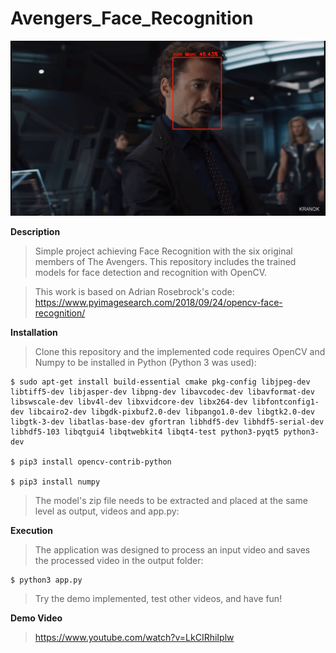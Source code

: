 # Avengers_Face_Recognition

![Demo Result](https://github.com/kranok-dev/Avengers_Face_Recognition/blob/main/result_image.png?raw=true)

**Description**                                                               
> Simple project achieving Face Recognition with the six original members of The Avengers. This repository includes the trained models for face detection and recognition with OpenCV. 

> This work is based on Adrian Rosebrock's code:
> https://www.pyimagesearch.com/2018/09/24/opencv-face-recognition/

**Installation**
> Clone this repository and the implemented code requires OpenCV and Numpy to be installed in Python (Python 3 was used):
  ```
  $ sudo apt-get install build-essential cmake pkg-config libjpeg-dev libtiff5-dev libjasper-dev libpng-dev libavcodec-dev libavformat-dev libswscale-dev libv4l-dev libxvidcore-dev libx264-dev libfontconfig1-dev libcairo2-dev libgdk-pixbuf2.0-dev libpango1.0-dev libgtk2.0-dev libgtk-3-dev libatlas-base-dev gfortran libhdf5-dev libhdf5-serial-dev libhdf5-103 libqtgui4 libqtwebkit4 libqt4-test python3-pyqt5 python3-dev
  
  $ pip3 install opencv-contrib-python
  
  $ pip3 install numpy
  ```
> The model's zip file needs to be extracted and placed at the same level as output, videos and app.py:

**Execution**
> The application was designed to process an input video and saves the processed video in the output folder:
```
$ python3 app.py

```

> Try the demo implemented, test other videos, and have fun!

**Demo Video**
> https://www.youtube.com/watch?v=LkCIRhiIplw

